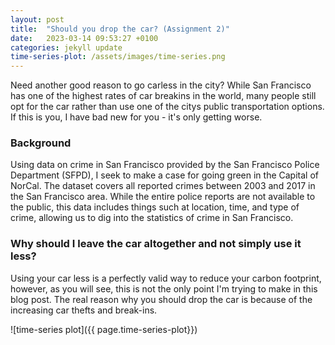 ```yaml
---
layout: post
title:  "Should you drop the car? (Assignment 2)"
date:   2023-03-14 09:53:27 +0100
categories: jekyll update
time-series-plot: /assets/images/time-series.png
---
```


Need another good reason to go carless in the city? While San Francisco has one of the highest rates of car breakins in the world, many people still opt for the car rather than use one of the citys public transportation options. If this is you, I have bad new for you - it's only getting worse.

### Background

Using data on crime in San Francisco provided by the San Francisco Police Department (SFPD), I seek to make a case for going green in the Capital of NorCal. The dataset covers all reported crimes between 2003 and 2017 in the San Francisco area. While the entire police reports are not available to the public, this data includes things such at location, time, and type of crime, allowing us to dig into the statistics of crime in San Francisco.

### Why should I leave the car altogether and not simply use it less?
Using your car less is a perfectly valid way to reduce your carbon footprint, however, as you will see, this is not the only point I'm trying to make in this blog post. The real reason why you should drop the car is because of the increasing car thefts and break-ins.

![time-series plot]({{ page.time-series-plot}})